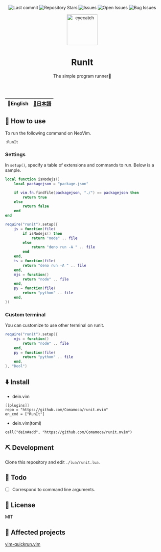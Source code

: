 <div align="center">

![Last commit](https://img.shields.io/github/last-commit/Comamoca/runit.nvim?style=flat-square)
![Repository Stars](https://img.shields.io/github/stars/Comamoca/runit.nvim?style=flat-square)
![Issues](https://img.shields.io/github/issues/Comamoca/runit.nvim?style=flat-square)
![Open Issues](https://img.shields.io/github/issues-raw/Comamoca/runit.nvim?style=flat-square)
![Bug Issues](https://img.shields.io/github/issues/Comamoca/runit.nvim/bug?style=flat-square)

<img src="https://emoji2svg.deno.dev/api/🦊" alt="eyecatch" height="100">

# RunIt

The simple program runner🚀

<br>
<br>


</div>

<table>
  <thead>
    <tr>
      <th style="text-align:center">🍔English</th>
      <th style="text-align:center"><a href="README.ja.md">🍡日本語</a></th>
    </tr>
  </thead>
</table>

<div align="center">

</div>

## 🚀 How to use

To run the following command on NeoVim.

```
:RunIt
```

### Settings

In `setup()`, specify a table of extensions and commands to run. Below is a sample.

```lua
local function isNodejs()
	local packagejson = "package.json"

	if vim.fn.findfile(packagejson, "./") == packagejson then
		return true
	else
		return false
	end
end

require("runit").setup({
	js = function(file)
		if isNodejs() then
			return "node" .. file
		else
			return "deno run -A " .. file
		end
	end,
	ts = function(file)
		return "deno run -A " .. file
	end,
	mjs = function()
		return "node" .. file
	end,
	py = function(file)
		return "python" .. file
	end,
})
```

### Custom terminal

You can customize to use other terminal on runit.

```lua
require("runit").setup({
	mjs = function()
		return "node" .. file
	end,
	py = function(file)
		return "python" .. file
	end,
}, "Deol")
```

## ⬇️  Install

- dein.vim

```
[[plugins]]
repo = "https://github.com/Comamoca/runit.nvim"
on_cmd = ["RunIt"]
```

- dein.vim(toml)

```
call("dein#add", "https://github.com/Comamoca/runit.nvim")
```

## ⛏️   Development

Clone this repository and edit `./lua/runit.lua`.

## 📝 Todo

- [ ] Correspond to command line arguments.

## 📜 License

MIT

## 👏 Affected projects

[vim-quickrun.vim](https://github.com/thinca/vim-quickrun)
